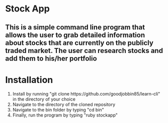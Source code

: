 <h1> Stock App </h1> 

<h2>This is a simple command line program that allows the user to grab detailed information about stocks that are currently on the publicly traded market.  The user can research stocks and add them to his/her portfolio</h2> 

<h1>Installation</h1> 

<ol> 	
	<li>Install by running "git clone https://github.com/goodjobbin85/learn-cli" in the directory of your choice </li> 
	<li> Navigate to the directory of the cloned repository</li> 
	<li> Navigate to the bin folder by typing "cd bin"</li> 
	<li> Finally, run the program by typing "ruby stockapp"</li> 
</ol>